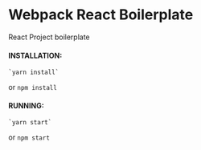 # Webpack React Boilerplate #
React Project boilerplate

#### INSTALLATION: ####
    `yarn install` 
or 
    `npm install`

#### RUNNING: ####
    `yarn start` 
or 
    `npm start`
